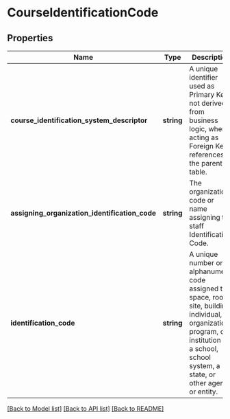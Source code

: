 # CourseIdentificationCode

## Properties
Name | Type | Description | Notes
------------ | ------------- | ------------- | -------------
**course_identification_system_descriptor** | **string** | A unique identifier used as Primary Key, not derived from business logic, when acting as Foreign Key, references the parent table. | [optional] 
**assigning_organization_identification_code** | **string** | The organization code or name assigning the staff Identification Code. | [optional] 
**identification_code** | **string** | A unique number or alphanumeric code assigned to a space, room, site, building, individual, organization, program, or institution by a school, school system, a state, or other agency or entity. | [optional] 

[[Back to Model list]](../README.md#documentation-for-models) [[Back to API list]](../README.md#documentation-for-api-endpoints) [[Back to README]](../README.md)


